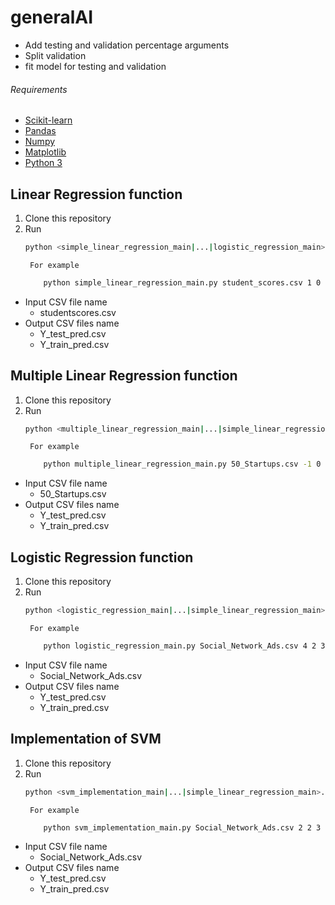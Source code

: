 # generalAI
- Add testing and validation percentage arguments
- Split validation
- fit model for testing and validation

###### Requirements

- [Scikit-learn](http://scikit-learn.org/stable/)
- [Pandas](https://pandas.pydata.org/)
- [Numpy](https://numpy.org/)
- [Matplotlib](https://matplotlib.org/)
- [Python 3](https://www.python.org/)

## Linear Regression function
1. Clone this repository
2. Run
    ```bash
    python <simple_linear_regression_main|...|logistic_regression_main>.py <studentscores|50_Startups|...|Social_Network_Ads>.csv
    ```
        For example
    ```bash
        python simple_linear_regression_main.py student_scores.csv 1 0 -1
    ```

- Input CSV file name
    - studentscores.csv
- Output CSV files name
    - Y_test_pred.csv
    - Y_train_pred.csv

## Multiple Linear Regression function
1. Clone this repository
2. Run
    ```bash
    python <multiple_linear_regression_main|...|simple_linear_regression_main>.py <50_Startups|studentscores|...|Social_Network_Ads>.csv
    ```
        For example
    ```bash
        python multiple_linear_regression_main.py 50_Startups.csv -1 0 -1
    ```

- Input CSV file name
    - 50_Startups.csv
- Output CSV files name
    - Y_test_pred.csv
    - Y_train_pred.csv

## Logistic Regression function
1. Clone this repository
2. Run
    ```bash
    python <logistic_regression_main|...|simple_linear_regression_main>.py <Social_Network_Ads|50_Startups|...|studentscores>.csv
    ```
        For example
    ```bash
        python logistic_regression_main.py Social_Network_Ads.csv 4 2 3 0 -1
    ```

- Input CSV file name
    - Social_Network_Ads.csv
- Output CSV files name
    - Y_test_pred.csv
    - Y_train_pred.csv

## Implementation of SVM
1. Clone this repository
2. Run
    ```bash
    python <svm_implementation_main|...|simple_linear_regression_main>.py <Social_Network_Ads|50_Startups|...|studentscores>.csv
    ```
        For example
    ```bash
        python svm_implementation_main.py Social_Network_Ads.csv 2 2 3 4 0 -1
    ```

- Input CSV file name
    - Social_Network_Ads.csv
- Output CSV files name
    - Y_test_pred.csv
    - Y_train_pred.csv
